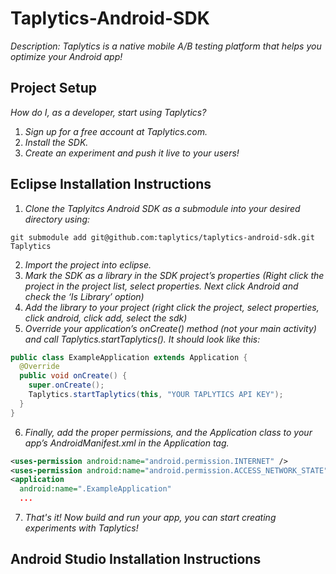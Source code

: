 # Taplytics-Android-SDK

_Description: Taplytics is a native mobile A/B testing platform that helps you optimize your Android app!_

## Project Setup

_How do I, as a developer, start using Taplytics?_ 

1. _Sign up for a free account at Taplytics.com._
2. _Install the SDK._
3. _Create an experiment and push it live to your users!_

## Eclipse Installation Instructions

1. _Clone the Taplyitcs Android SDK as a submodule into your desired directory using:_

  ```
  git submodule add git@github.com:taplytics/taplytics-android-sdk.git Taplytics
  ```
  
2. _Import the project into eclipse._
3. _Mark the SDK as a library in the SDK project’s properties (Right click the project in the project list, select properties. Next click Android and check the ‘Is Library’ option)_
4. _Add the library to your project (right click the project, select properties, click android, click add, select the sdk)_
5. _Override your application’s onCreate() method (not your main activity) and call Taplytics.startTaplytics(). It should look like this:_

  ```java
  public class ExampleApplication extends Application {
    @Override
    public void onCreate() {
      super.onCreate();
      Taplytics.startTaplytics(this, "YOUR TAPLYTICS API KEY");
    }
  }
  ```
6. _Finally, add the proper permissions, and the Application class to your app’s AndroidManifest.xml in the Application tag._

  ```xml
  <uses-permission android:name="android.permission.INTERNET" />
  <uses-permission android:name="android.permission.ACCESS_NETWORK_STATE" />
  <application
    android:name=".ExampleApplication"
    ...
  ```
  
7. _That's it! Now build and run your app, you can start creating experiments with Taplytics!_

## Android Studio Installation Instructions
